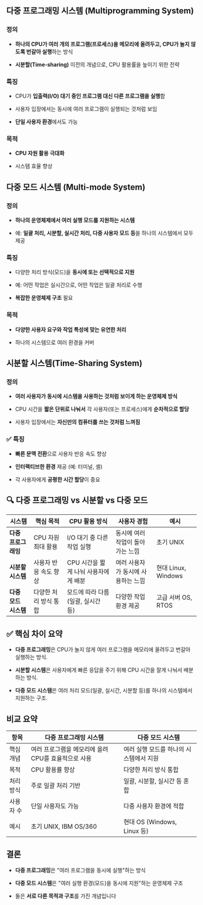 ##  다중 프로그래밍 시스템 (Multiprogramming System)

###  정의

- **하나의 CPU가 여러 개의 프로그램(프로세스)을 메모리에 올려두고, CPU가 놀지 않도록 번갈아 실행**하는 방식
    
- **시분할(Time-sharing)** 이전의 개념으로, CPU 활용률을 높이기 위한 전략
    

###  특징

- CPU가 **입출력(I/O) 대기 중인 프로그램 대신 다른 프로그램을 실행**함
    
- 사용자 입장에서는 동시에 여러 프로그램이 실행되는 것처럼 보임
    
- **단일 사용자 환경**에서도 가능
    

###  목적

- **CPU 자원 활용 극대화**
    
- 시스템 효율 향상
    

##  다중 모드 시스템 (Multi-mode System)

###  정의

- **하나의 운영체제에서 여러 실행 모드를 지원하는 시스템**
    
- 예: **일괄 처리, 시분할, 실시간 처리, 다중 사용자 모드 등**을 하나의 시스템에서 모두 제공
    

###  특징

- 다양한 처리 방식(모드)을 **동시에 또는 선택적으로 지원**
    
- 예: 어떤 작업은 실시간으로, 어떤 작업은 일괄 처리로 수행
    
- **복잡한 운영체제 구조** 필요
    

### 목적

- **다양한 사용자 요구와 작업 특성에 맞는 유연한 처리**
    
- 하나의 시스템으로 여러 환경을 커버
    

## 시분할 시스템(Time-Sharing System)

###  정의

- **여러 사용자가 동시에 시스템을 사용하는 것처럼 보이게 하는 운영체제 방식**
    
- CPU 시간을 **짧은 단위로 나눠서** 각 사용자(또는 프로세스)에게 **순차적으로 할당**
    
- 사용자 입장에서는 **자신만의 컴퓨터를 쓰는 것처럼 느껴짐**
    

### ✅ 특징

- **빠른 문맥 전환**으로 사용자 반응 속도 향상
    
- **인터랙티브한 환경** 제공 (예: 터미널, 셸)
    
- 각 사용자에게 **공평한 시간 할당**이 중요
    

## 🔍 다중 프로그래밍 vs 시분할 vs 다중 모드

|시스템|핵심 목적|CPU 활용 방식|사용자 경험|예시|
|---|---|---|---|---|
|**다중 프로그래밍**|CPU 자원 최대 활용|I/O 대기 중 다른 작업 실행|동시에 여러 작업이 돌아가는 느낌|초기 UNIX|
|**시분할 시스템**|사용자 반응 속도 향상|CPU 시간을 짧게 나눠 사용자에게 배분|여러 사용자가 동시에 사용하는 느낌|현대 Linux, Windows|
|**다중 모드 시스템**|다양한 처리 방식 통합|모드에 따라 다름 (일괄, 실시간 등)|다양한 작업 환경 제공|고급 서버 OS, RTOS|

## ✅ 핵심 차이 요약

- **다중 프로그래밍**은 CPU가 놀지 않게 여러 프로그램을 메모리에 올려두고 번갈아 실행하는 방식.
    
- **시분할 시스템**은 사용자에게 빠른 응답을 주기 위해 CPU 시간을 잘게 나눠서 배분하는 방식.
    
- **다중 모드 시스템**은 여러 처리 모드(일괄, 실시간, 시분할 등)를 하나의 시스템에서 지원하는 구조.
##  비교 요약

|항목|다중 프로그래밍 시스템|다중 모드 시스템|
|---|---|---|
|핵심 개념|여러 프로그램을 메모리에 올려 CPU를 효율적으로 사용|여러 실행 모드를 하나의 시스템에서 지원|
|목적|CPU 활용률 향상|다양한 처리 방식 통합|
|처리 방식|주로 일괄 처리 기반|일괄, 시분할, 실시간 등 혼합|
|사용자 수|단일 사용자도 가능|다중 사용자 환경에 적합|
|예시|초기 UNIX, IBM OS/360|현대 OS (Windows, Linux 등)|

##  결론

- **다중 프로그래밍**은 "여러 프로그램을 동시에 실행"하는 방식
    
- **다중 모드 시스템**은 "여러 실행 환경(모드)을 동시에 지원"하는 운영체제 구조
    
- 둘은 **서로 다른 목적과 구조**를 가진 개념입니다